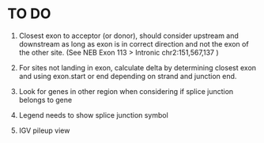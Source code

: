 # TO DO


1. Closest exon to acceptor (or donor), should consider upstream and downstream as long as exon is in correct direction and not the exon of the other site. (See NEB Exon 113 > Intronic chr2:151,567,137
)

2. For sites not landing in exon, calculate delta by determining closest exon and using exon.start or end depending on strand and junction end.


3. Look for genes in other region when considering if splice junction belongs to gene

4. Legend needs to show splice junction symbol

5. IGV pileup view